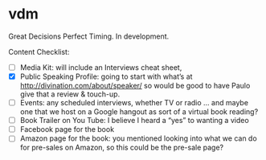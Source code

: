 vdm
===

Great Decisions Perfect Timing. In development.

Content Checklist:

- [ ] Media Kit: will include an Interviews cheat sheet, 
- [x] Public Speaking Profile: going to start with what’s at http://divination.com/about/speaker/ so would be good to have Paulo give that a review & touch-up.
- [ ] Events: any scheduled interviews, whether TV or radio … and maybe one that we host on a Google hangout as sort of a virtual book reading? 
- [ ] Book Trailer on You Tube: I believe I heard a “yes” to wanting a video
- [ ] Facebook page for the book
- [ ] Amazon page for the book: you mentioned looking into what we can do for pre-sales on Amazon, so this could be the pre-sale page?

